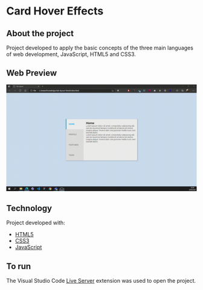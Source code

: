 # Card Hover Effects

## About the project

Project developed to apply the basic concepts of the three main languages of web development, JavaScript, HTML5 and CSS3.

## Web Preview

![](./assets/card.gif)

## Technology

Project developed with:

- [HTML5](https://developer.mozilla.org/pt-BR/docs/Web/HTML)
- [CSS3](https://developer.mozilla.org/pt-BR/docs/Web/CSS)
- [JavaScript](https://developer.mozilla.org/pt-BR/docs/Web/Javascript)

## To run

The Visual Studio Code [Live Server](https://marketplace.visualstudio.com/items?itemName=ritwickdey.LiveServer) extension was used to open the project.
